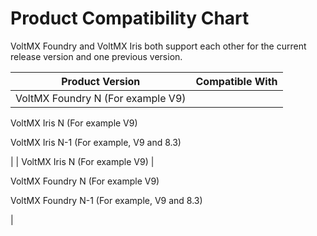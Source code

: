 ﻿    

Product Compatibility Chart
===========================

VoltMX Foundry and VoltMX Iris both support each other for the current release version and one previous version.

 
| Product Version | Compatible With |
| --- | --- |
| VoltMX Foundry N (For example V9) | 
VoltMX Iris N (For example V9)

VoltMX Iris N-1 (For example, V9 and 8.3)

 |
| VoltMX Iris N (For example V9) | 

VoltMX Foundry N (For example V9)

VoltMX Foundry N-1 (For example, V9 and 8.3)

 |
